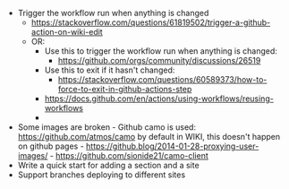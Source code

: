 - Trigger the workflow run when anything is changed
  - https://stackoverflow.com/questions/61819502/trigger-a-github-action-on-wiki-edit
  - OR:
    - Use this to trigger the workflow run when anything is changed:
      - https://github.com/orgs/community/discussions/26519
    - Use this to exit if it hasn't changed:
      - https://stackoverflow.com/questions/60589373/how-to-force-to-exit-in-github-actions-step
    - https://docs.github.com/en/actions/using-workflows/reusing-workflows
    - 
- Some images are broken
      - Github camo is used: https://github.com/atmos/camo by default in WIKI, this doesn't happen on github pages
      - https://github.blog/2014-01-28-proxying-user-images/
      - https://github.com/sionide21/camo-client
- Write a quick start for adding a section and a site
- Support branches deploying to different sites